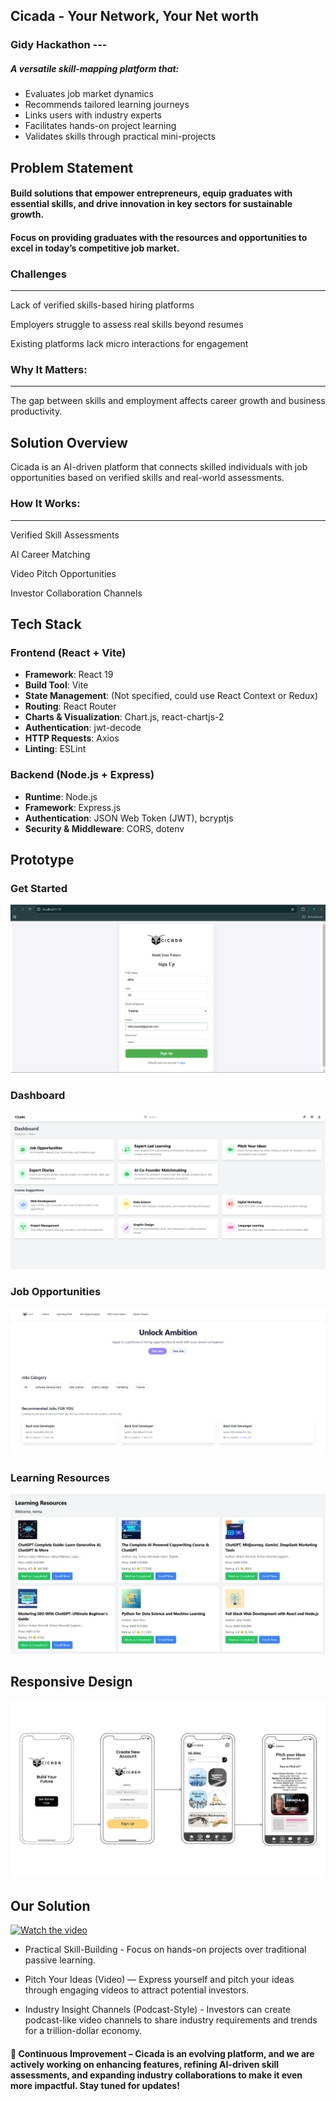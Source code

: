 ## Cicada - Your Network, Your Net worth

### Gidy Hackathon ---

##### A versatile skill-mapping platform that:

* Evaluates job market dynamics
* Recommends tailored learning journeys
* Links users with industry experts
* Facilitates hands-on project learning
* Validates skills through practical mini-projects



## Problem Statement

#### Build solutions that empower entrepreneurs, equip graduates with essential skills, and drive innovation in key sectors for sustainable growth.

#### Focus on providing graduates with the resources and opportunities to excel in today’s competitive job market.


### Challenges
-----

Lack of verified skills-based hiring platforms

Employers struggle to assess real skills beyond resumes

Existing platforms lack micro interactions for engagement

### Why It Matters:
-----

The gap between skills and employment affects career growth and business
productivity.

## Solution Overview

Cicada is an AI-driven platform that connects
skilled individuals with job opportunities
based on verified skills and real-world
assessments.

### How It Works:
-----
Verified Skill Assessments

AI Career Matching

Video Pitch Opportunities

Investor Collaboration Channels

## Tech Stack

### **Frontend (React + Vite)**

- **Framework**: React 19
- **Build Tool**: Vite
- **State Management**: (Not specified, could use React Context or Redux)
- **Routing**: React Router
- **Charts & Visualization**: Chart.js, react-chartjs-2
- **Authentication**: jwt-decode
- **HTTP Requests**: Axios
- **Linting**: ESLint

### **Backend (Node.js + Express)**

- **Runtime**: Node.js
- **Framework**: Express.js
- **Authentication**: JSON Web Token (JWT), bcryptjs
- **Security & Middleware**: CORS, dotenv

## Prototype

### Get Started
![alt text](SignUp.png)


### Dashboard
![alt text](Dashboard.png)


### Job Opportunities
![alt text](JobOppurtunites.png)

### Learning Resources
![alt text](LearningRes.png)


## Responsive Design
![alt text](Workflow.png)

## Our Solution

[![Watch the video](https://img.youtube.com/vi/g65owgxCRiI/maxresdefault.jpg)](https://youtu.be/g65owgxCRiI)


- Practical Skill-Building - Focus on hands-on
  projects over traditional passive learning.


- Pitch Your Ideas (Video) — Express yourself
  and pitch your ideas through engaging videos to
  attract potential investors.

- Industry Insight Channels (Podcast-Style) -
  Investors can create podcast-like video channels
  to share industry requirements and trends for a
  trillion-dollar economy.

#### 🚀 Continuous Improvement – Cicada is an evolving platform, and we are actively working on enhancing features, refining AI-driven skill assessments, and expanding industry collaborations to make it even more impactful. Stay tuned for updates!
